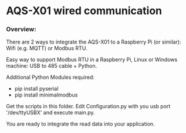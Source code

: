 # AQS-X01 wired communication

### Overview:

There are 2 ways to integrate the AQS-X01 to a Raspberry Pi (or similar): Wifi (e.g. MQTT) or Modbus RTU.

Easy way to support Modbus RTU in a Raspberry Pi, Linux or Windows machine: USB to 485 cable + Python.

Additional Python Modules required:

- pip install pyserial
- pip install minimalmodbus

Get the scripts in this folder. Edit Configuration.py with you usb port '/dev/ttyUSBX' and execute main.py.

You are ready to integrate the read data into your application.

